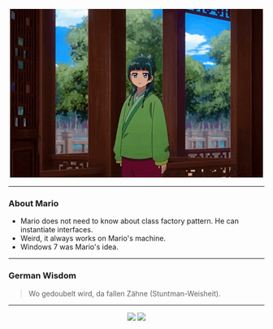 <p align="center">
  <img src="assets/maomao.gif" />
</p>

---

### About Mario
- Mario does not need to know about class factory pattern. He can instantiate interfaces.
- Weird, it always works on Mario's machine.
- Windows 7 was Mario's idea.

---

### German Wisdom
> Wo gedoubelt wird, da fallen Zähne (Stuntman-Weisheit).

---

<p align="center">
  <a>
    <img height="180em" src="https://github-readme-stats-eight-theta.vercel.app/api?username=Torfkopp&show_icons=true&theme=dark&include_all_commits=true&count_private=true"/>
  </a>
  <a href="https://github.com/Torfkopp?tab=repositories">
    <img height="180em" src="https://github-readme-stats-eight-theta.vercel.app/api/top-langs/?username=torfkopp&layout=compact&theme=dark&langs_count=8&hide=java"/>
  </a>
</p>
